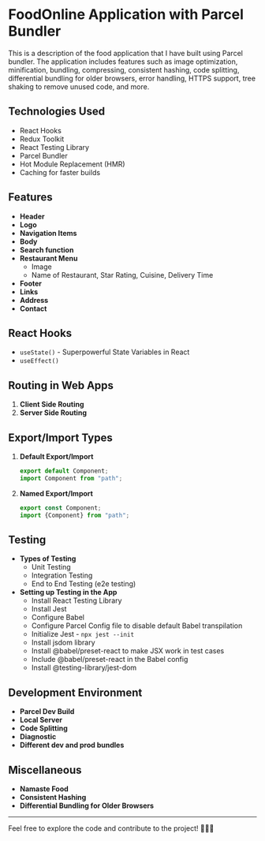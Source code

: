 # FoodOnline Application with Parcel Bundler

This is a description of the food application that I have built using Parcel bundler. The application includes features such as image optimization, minification, bundling, compressing, consistent hashing, code splitting, differential bundling for older browsers, error handling, HTTPS support, tree shaking to remove unused code, and more.

## Technologies Used
- React Hooks
- Redux Toolkit
- React Testing Library
- Parcel Bundler
- Hot Module Replacement (HMR)
- Caching for faster builds
  
## Features
- **Header**
- **Logo**
- **Navigation Items**
- **Body**
- **Search function**
- **Restaurant Menu**
  - Image
  - Name of Restaurant, Star Rating, Cuisine, Delivery Time
- **Footer**
- **Links**
- **Address**
- **Contact**

## React Hooks
- `useState()` - Superpowerful State Variables in React
- `useEffect()`

## Routing in Web Apps
1. **Client Side Routing**
2. **Server Side Routing**

## Export/Import Types
1. **Default Export/Import**
   ```javascript
   export default Component; 
   import Component from "path";
   ```
2. **Named Export/Import**
   ```javascript
   export const Component; 
   import {Component} from "path";
   ```

## Testing
- **Types of Testing**
  - Unit Testing
  - Integration Testing
  - End to End Testing (e2e testing)
- **Setting up Testing in the App**
  - Install React Testing Library
  - Install Jest
  - Configure Babel
  - Configure Parcel Config file to disable default Babel transpilation
  - Initialize Jest - `npx jest --init`
  - Install jsdom library
  - Install @babel/preset-react to make JSX work in test cases
  - Include @babel/preset-react in the Babel config
  - Install @testing-library/jest-dom

## Development Environment
- **Parcel Dev Build**
- **Local Server**
- **Code Splitting**
- **Diagnostic**
- **Different dev and prod bundles**

## Miscellaneous
- **Namaste Food**
- **Consistent Hashing**
- **Differential Bundling for Older Browsers**

---

Feel free to explore the code and contribute to the project! 🍔🍕🥗

